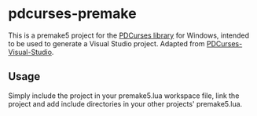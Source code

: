 # pdcurses-premake

This is a premake5 project for the [PDCurses library](https://github.com/wmcbrine/PDCurses) for Windows, intended to be used to generate a Visual Studio project. Adapted from [PDCurses-Visual-Studio](https://github.com/rbergen/PDCurses).

## Usage

Simply include the project in your premake5.lua workspace file, link the project and add include directories in your other projects' premake5.lua.